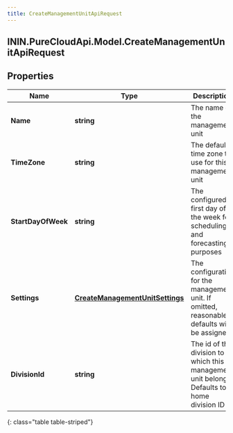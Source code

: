 ```yaml
---
title: CreateManagementUnitApiRequest
---
```

## ININ.PureCloudApi.Model.CreateManagementUnitApiRequest

## Properties

|Name | Type | Description | Notes|
|------------ | ------------- | ------------- | -------------|
| **Name** | **string** | The name of the management unit | |
| **TimeZone** | **string** | The default time zone to use for this management unit | |
| **StartDayOfWeek** | **string** | The configured first day of the week for scheduling and forecasting purposes | |
| **Settings** | [**CreateManagementUnitSettings**](CreateManagementUnitSettings.html) | The configuration for the management unit.  If omitted, reasonable defaults will be assigned | [optional] |
| **DivisionId** | **string** | The id of the division to which this management unit belongs.  Defaults to home division ID | [optional] |
{: class="table table-striped"}


